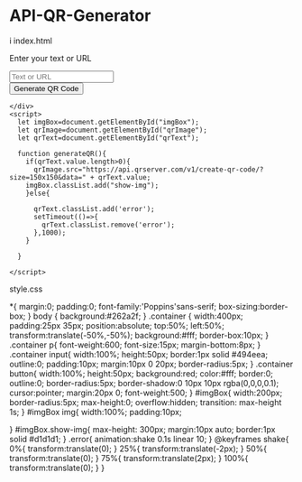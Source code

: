 # API-QR-Generator
i
index.html
<!DOCTYPE html>
<html lang="en">
<head>
    <meta charset="UTF-8">
    <meta name="viewport" content="width=device-width, initial-scale=1.0">
    <title>Document</title><link rel="stylesheet"href="styles.css">
</head>
<body>
    <div class="container">
    <p>Enter your text or URL</p>
    <input type="text"placeholder="Text or URL" id="qrText">
    <div id="imgBox">
      <img scr="" id="qrImage">
    </div>
    <button onclick="generateQR()">Generate QR Code</button>
      
    </div>
    <script>
      let imgBox=document.getElementById("imgBox");
      let qrImage=document.getElementById("qrImage");
      let qrText=document.getElementById("qrText");
      
      function generateQR(){
        if(qrText.value.length>0){
          qrImage.src="https://api.qrserver.com/v1/create-qr-code/?size=150x150&data=" + qrText.value;
        imgBox.classList.add("show-img");
        }else{

          qrText.classList.add('error');
          setTimeout(()=>{
            qrText.classList.remove('error');
          },1000);
        }
        
      }
      
    </script>
</body>
</html>

style.css

*{
    margin:0;
    padding:0;
    font-family:'Poppins'sans-serif;
    box-sizing:border-box;
}
body {
    background:#262a2f;
}
.container {
  width:400px;
  padding:25px 35px;
  position:absolute;
  top:50%;
  left:50%;
  transform:translate(-50%,-50%);
  background:#fff;
  border-box:10px;
}
.container p{
  font-weight:600;
  font-size:15px;
  margin-bottom:8px;
}
.container input{
  width:100%;
  height:50px;
  border:1px solid #494eea;
  outline:0;
  padding:10px;
  margin:10px 0 20px;
  border-radius:5px;
}
.container button{
  width:100%;
  height:50px;
  background:red;
  color:#fff;
  border:0;
  outline:0;
  border-radius:5px;
  border-shadow:0 10px 10px rgba(0,0,0,0.1);
  cursor:pointer;
  margin:20px 0;
  font-weight:500;
}
#imgBox{
  width:200px;
  border-radius:5px;
  max-height:0;
overflow:hidden;
transition: max-height 1s;
}
#imgBox img{
  width:100%;
  padding:10px;
  
}
#imgBox.show-img{
  max-height: 300px;
  margin:10px auto;
  border:1px solid #d1d1d1;
}
.error{
  animation:shake 0.1s linear 10;
}
@keyframes shake{
  0%{
    transform:translate(0);
  }
  25%{
    transform:translate(-2px);
  }
  50%{
    transform:translate(0);
  }
  75%{
    transform:translate(2px);
  }
  100%{
    transform:translate(0);
  }
}

